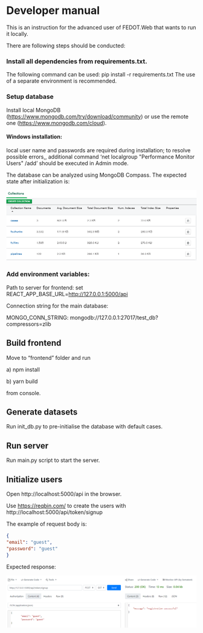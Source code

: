 # Developer manual

This is an instruction for the advanced user of FEDOT.Web that wants to run it locally.

There are following steps should be conducted:

### Install all dependencies from requirements.txt.

The following command can be used: pip install -r requirements.txt The use of a separate environment is recommended.

### Setup database

Install local MongoDB (https://www.mongodb.com/try/download/community) or use the remote
one (https://www.mongodb.com/cloud).

#### Windows installation:

local user name and passwords are required during installation; to resolve possible errors,, additional command ‘net
localgroup "Performance Monitor Users" /add’ should be executed in Admin mode.

The database can be analyzed using MongoDB Compass. The expected state after initialization is:

![MongoDB Compass GUI](./img/mongo_win.png)

### Add environment variables:

Path to server for frontend:
set REACT_APP_BASE_URL=http://127.0.0.1:5000/api

Connection string for the main database:

MONGO_CONN_STRING: mongodb://127.0.0.1:27017/test_db?compressors=zlib

## Build frontend

Move to “frontend” folder and run

a) npm install

b) yarn build

from console.

## Generate datasets

Run init_db.py to pre-initialise the database with default cases.

## Run server

Run main.py script to start the server.

## Initialize users

Open http://localhost:5000/api in the browser.

Use https://reqbin.com/ to create the users with http://localhost:5000/api/token/signup

The example of request body is:

```json
{
"email": "guest",
"password": "guest"
}
```

Expected response:

![Expected response for registration request](./img/reqbin.png)